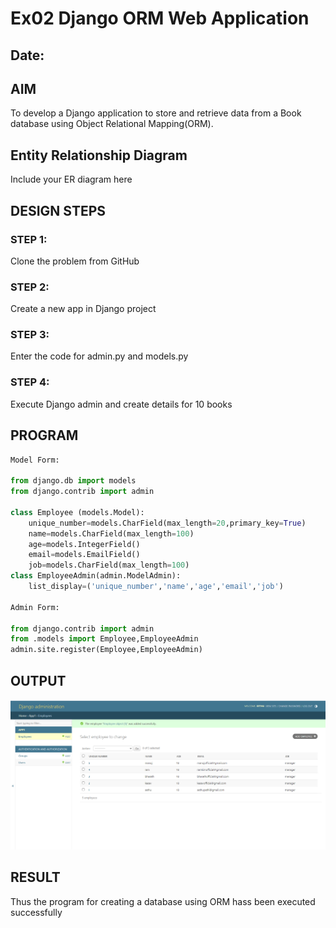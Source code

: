 # Ex02 Django ORM Web Application
## Date: 

## AIM
To develop a Django application to store and retrieve data from a Book database using Object Relational Mapping(ORM).

## Entity Relationship Diagram

Include your ER diagram here

## DESIGN STEPS

### STEP 1:
Clone the problem from GitHub

### STEP 2:
Create a new app in Django project

### STEP 3:
Enter the code for admin.py and models.py

### STEP 4:
Execute Django admin and create details for 10 books

## PROGRAM
```python
Model Form:

from django.db import models
from django.contrib import admin

class Employee (models.Model):
    unique_number=models.CharField(max_length=20,primary_key=True)
    name=models.CharField(max_length=100)
    age=models.IntegerField()
    email=models.EmailField()
    job=models.CharField(max_length=100)
class EmployeeAdmin(admin.ModelAdmin):
    list_display=('unique_number','name','age','email','job')

Admin Form:

from django.contrib import admin
from .models import Employee,EmployeeAdmin
admin.site.register(Employee,EmployeeAdmin)

```
## OUTPUT
![alt text](image.png)



## RESULT
Thus the program for creating a database using ORM hass been executed successfully
